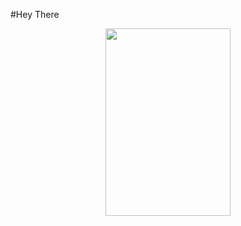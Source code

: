#Hey There

<div id="header" align="center">
  <img src="https://media3.giphy.com/media/v1.Y2lkPTc5MGI3NjExOGY0eXNqaGdzZGt4aHp5bWFtZjV3Y2l0bTNnazRiZXFnZzlxYmg4aSZlcD12MV9pbnRlcm5hbF9naWZfYnlfaWQmY3Q9cw/VGcVZyreAU2UewDI81/giphy.gif" width="200" height="300"/>
</div>
